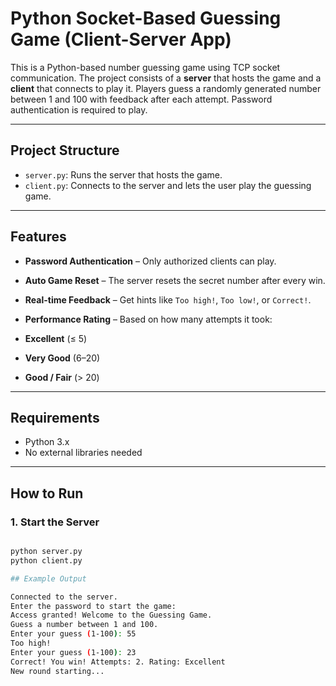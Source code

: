 # Python Socket-Based Guessing Game (Client-Server App)

This is a Python-based number guessing game using TCP socket communication. The project consists of a **server** that hosts the game and a **client** that connects to play it. Players guess a randomly generated number between 1 and 100 with feedback after each attempt. Password authentication is required to play.

---

## Project Structure

- `server.py`: Runs the server that hosts the game.
- `client.py`: Connects to the server and lets the user play the guessing game.

---

## Features

-  **Password Authentication** – Only authorized clients can play.
-  **Auto Game Reset** – The server resets the secret number after every win.
-  **Real-time Feedback** – Get hints like `Too high!`, `Too low!`, or `Correct!`.
-  **Performance Rating** – Based on how many attempts it took:

  - **Excellent** (≤ 5)
  - **Very Good** (6–20)
  - **Good / Fair** (> 20)

---

## Requirements

- Python 3.x
- No external libraries needed

---

## How to Run

### 1. Start the Server
```bash

python server.py
python client.py

## Example Output

Connected to the server.
Enter the password to start the game: 
Access granted! Welcome to the Guessing Game.
Guess a number between 1 and 100.
Enter your guess (1-100): 55
Too high!
Enter your guess (1-100): 23
Correct! You win! Attempts: 2. Rating: Excellent
New round starting...
